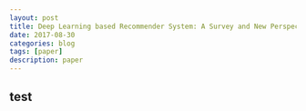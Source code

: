 ```yaml
---
layout: post
title: Deep Learning based Recommender System: A Survey and New Perspectives
date: 2017-08-30
categories: blog
tags: [paper]
description: paper
---
```


## test
